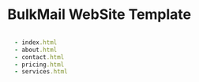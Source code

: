 # BulkMail WebSite Template

```ruby

  - index.html
  - about.html
  - contact.html
  - pricing.html
  - services.html

```
